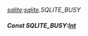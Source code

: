 _[sqlite](../../modules/sqlite/sqlite-module.md):[sqlite](../../modules/sqlite/sqlite-module.md).SQLITE\_BUSY_
##### Const SQLITE\_BUSY:[Int](../../modules/wonkey/wonkey-types-int.md)
